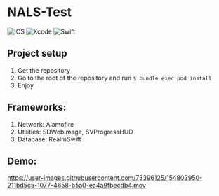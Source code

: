 # NALS-Test

![iOS](https://img.shields.io/badge/iOS-13.4-000000?style=flat&logo=Apple&logoColor=000000)
![Xcode](https://img.shields.io/badge/Xcode-13.0-147EFB?style=flat&logo=Xcode&logoColor=147EFB)
![Swift](https://img.shields.io/badge/Swift-5-FA7343?style=flat&logo=swift&logoColor=FA7343)

## Project setup
1. Get the repository
2. Go to the root of the repository and run `$ bundle exec pod install`
3. Enjoy

## Frameworks:
1. Network: Alamofire
2. Utilities: SDWebImage, SVProgressHUD
3. Database: RealmSwift

## Demo:


https://user-images.githubusercontent.com/73396125/154803950-211bd5c5-1077-4658-b5a0-ea4a9fbecdb4.mov

